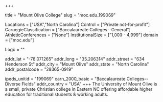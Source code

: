 
+++

title = "Mount Olive College"
slug = "moc.edu_199069"

Locations = ["USA","North Carolina"]
Control = ["Private not-for-profit"]
CarnegieClassification = ["Baccalaureate Colleges--General"]
AthleticConferences = ["None"]
InstitutionalSize = ["1,000 - 4,999"]
domain = ["moc.edu"]

Logo = ""

addr_lat = "-78.071265"
addr_long = "35.206314"
addr_street = "634 Henderson St"
addr_city = "Mount Olive"
addr_state = "North Carolina"
addr_postalcode = "28365-0919"

ipeds_unitid = "199069"
carn_2000_basic = "Baccalaureate Colleges--Diverse Fields"
addr_country = "USA"
+++
    The University of Mount Olive is a small, private Christian college in Eastern NC offering affordable higher education for traditional students &amp; working adults.
